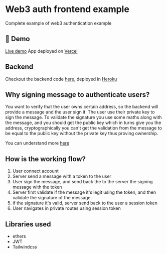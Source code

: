 # Web3 auth frontend example
Complete example of web3 authentication example 

## 🤖 Demo

[Live demo](https://web3-auth-example.vercel.app/)
App deployed on [Vercel](https://vercel.com/)

## Backend
Checkout the backend code [here](https://github.com/sansil/web3-auth-back), deployed in [Heroku](https://dashboard.heroku.com/login)

## Why signing message to authenticate users?
You want to verify that the user owns certain address, so the backend will provide a message and the user sign it. The user use their private key to sign the message. 
To validate the signature you use some maths along with the message, and you should get the public key which in turns give you the address, cryptographically you can't get the validation from the message to be equal to the public key without the private key thus proving ownership.

You can understand more [here](https://medium.com/mycrypto/the-magic-of-digital-signatures-on-ethereum-98fe184dc9c7)

## How is the working flow?
1. User connect account
2. Server send a message with a token to the user
3. User sign the message, and send back the to the server the signing message with the token
4. Server first validate if the message it's legit using the token, and then validate the signature of the message. 
5. if the signature it's valid, server send back to the user a session token
6. User navigates in private routes using session token 

## Libraries used
- ethers
- JWT
- Tailwindcss 
